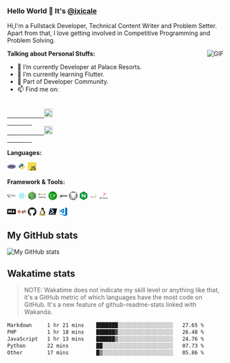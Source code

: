 <!--
**ixicale/ixicale** is a ✨ _special_ ✨ repository because its `README.md` (this file) appears on your GitHub profile.

Here are some ideas to get you started:

- 🔭 I’m currently working on ...
- 🌱 I’m currently learning ...
- 👯 I’m looking to collaborate on ...
- 🤔 I’m looking for help with ...
- 💬 Ask me about ...
- 📫 How to reach me: ...
- 😄 Pronouns: ...
- ⚡ Fun fact: ...

-->

### Hello World 👋 It's [@ixicale](https://in.linkedin.com/in/ixicale)

Hi,I'm a Fullstack Developer, Technical Content Writer and Problem Setter. Apart from that, I love getting involved in Competitive Programming and Problem Solving.

<img align="right" height="365" alt="GIF" src="https://media.giphy.com/media/USV0ym3bVWQJJmNu3N/giphy.gif" />

**Talking about Personal Stuffs:**

-   🔭 I’m currently Developer at Palace Resorts.
-   🌱 I’m currently learning Flutter.
-   👯 Part of Developer Community.
-   📫 Find me on:

<p>
    <!-- <a href="https://ixicale.github.io/" target="_blank" rel="noopener noreferrer">
        <code>
            <img
                class="text-red" height="20" width="20"
                src="https://raw.githubusercontent.com/iconic/open-iconic/master/svg/globe.svg"
            />
        </code>
    </a> -->
    <a href="https://linkedin.com/in/ixicale">
        <code>
            <img
                class="text-red" height="20" width="20"
                src="https://cdn.jsdelivr.net/npm/simple-icons@v3/icons/linkedin.svg"
            />
        </code>
    </a>
    <a href="mailto:ixicaleescalante@gmail.com" >
        <code>
            <img
                class="text-red" height="20" width="20"
                src="https://cdn.jsdelivr.net/npm/simple-icons@v4/icons/gmail.svg"
            />
        </code>
    </a>
</p>

**Languages:**

<code><img height="20" width="20" alt="php" src="https://raw.githubusercontent.com/github/explore/master/topics/php/php.png" /></code>
<code><img height="20" width="20" alt="python" src="https://raw.githubusercontent.com/github/explore/master/topics/python/python.png" /></code>
<code><img height="20" width="20" alt="javascript" src="https://raw.githubusercontent.com/github/explore/master/topics/javascript/javascript.png" /></code>

**Framework & Tools:**

<code><img height="20" width="20" alt="flask" src="https://raw.githubusercontent.com/github/explore/master/topics/flask/flask.png" /></code>
<code><img height="20" width="20" alt="react" src="https://raw.githubusercontent.com/github/explore/master/topics/react/react.png" /></code>
<code><img height="20" width="20" alt="nodejs" src="https://raw.githubusercontent.com/github/explore/master/topics/nodejs/nodejs.png" /></code>
<code><img height="20" width="20" alt="aspnet" src="https://raw.githubusercontent.com/github/explore/master/topics/aspnet/aspnet.png" /></code>
<code><img height="20" width="20" alt="csharp" src="https://raw.githubusercontent.com/github/explore/master/topics/csharp/csharp.png" /></code>
<code><img height="20" width="20" alt="bash" src="https://raw.githubusercontent.com/github/explore/master/topics/bash/bash.png" /></code>
<code><img height="20" width="20" alt="material-design" src="https://raw.githubusercontent.com/github/explore/master/topics/material-design/material-design.png" /></code>
<code><img height="20" width="20" alt="nginx" src="https://raw.githubusercontent.com/github/explore/master/topics/nginx/nginx.png" /></code>
<code><img height="20" width="20" alt="mysql" src="https://raw.githubusercontent.com/github/explore/master/topics/mysql/mysql.png" /></code>
<code><img height="20" width="20" alt="sql-server" src="https://raw.githubusercontent.com/github/explore/master/topics/sql-server/sql-server.png" /></code>

<code><img height="20" width="20" alt="markdown" src="https://raw.githubusercontent.com/github/explore/master/topics/markdown/markdown.png" /></code>
<code><img height="20" width="20" alt="git" src="https://raw.githubusercontent.com/github/explore/master/topics/git/git.png" /></code>
<code><img height="20" width="20" alt="github" src="https://raw.githubusercontent.com/github/explore/master/topics/github/github.png" /></code>
<code><img height="20" width="20" alt="linux" src="https://raw.githubusercontent.com/github/explore/master/topics/linux/linux.png" /></code>
<code><img height="20" width="20" alt="powershell" src="https://raw.githubusercontent.com/github/explore/master/topics/powershell/powershell.png" /></code>
<code><img height="20" width="20" alt="visual-studio-code" src="https://raw.githubusercontent.com/github/explore/master/topics/visual-studio-code/visual-studio-code.png" /></code>

## My GitHub stats

![My GitHub stats](https://github-readme-stats.vercel.app/api?username=ixicale&show_icons=true&count_private=true&include_all_commits=true&hide_border=true)

## Wakatime stats

> NOTE: Wakatime does not indicate my skill level or anything like that, it's a GitHub metric of which languages have the most code on GitHub. It's a new feature of github-readme-stats linked with Wakanda.

<!--START_SECTION:waka-->
```text
Markdown     1 hr 21 mins    ███████░░░░░░░░░░░░░░░░░░   27.65 % 
PHP          1 hr 18 mins    ██████▓░░░░░░░░░░░░░░░░░░   26.48 % 
JavaScript   1 hr 13 mins    ██████▒░░░░░░░░░░░░░░░░░░   24.76 % 
Python       22 mins         ██░░░░░░░░░░░░░░░░░░░░░░░   07.73 % 
Other        17 mins         █▒░░░░░░░░░░░░░░░░░░░░░░░   05.86 % 
```
<!--END_SECTION:waka-->

